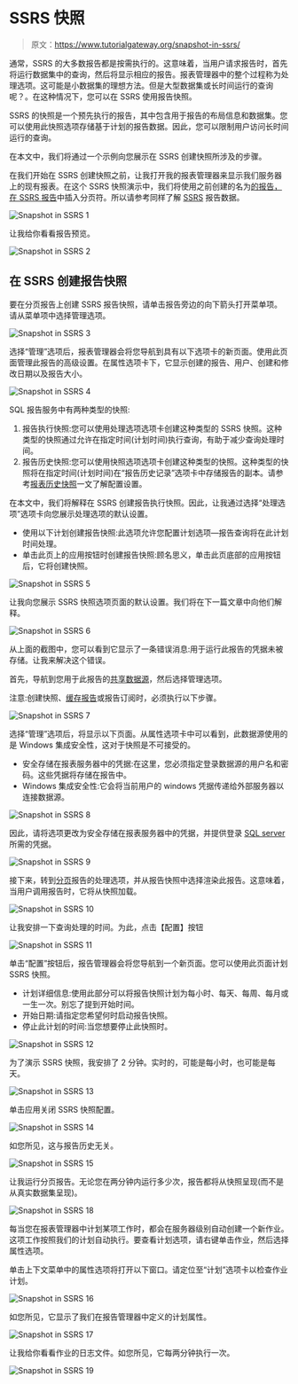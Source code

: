 # SSRS 快照

> 原文：<https://www.tutorialgateway.org/snapshot-in-ssrs/>

通常，SSRS 的大多数报告都是按需执行的。这意味着，当用户请求报告时，首先将运行数据集中的查询，然后将显示相应的报告。报表管理器中的整个过程称为处理选项。这可能是小数据集的理想方法。但是大型数据集或长时间运行的查询呢？。在这种情况下，您可以在 SSRS 使用报告快照。

SSRS 的快照是一个预先执行的报告，其中包含用于报告的布局信息和数据集。您可以使用此快照选项存储基于计划的报告数据。因此，您可以限制用户访问长时间运行的查询。

在本文中，我们将通过一个示例向您展示在 SSRS 创建快照所涉及的步骤。

在我们开始在 SSRS 创建快照之前，让我打开我的报表管理器来显示我们服务器上的现有报表。在这个 SSRS 快照演示中，我们将使用之前创建的名为[的报告，在 SSRS 报告](https://www.tutorialgateway.org/insert-page-breaks-in-ssrs-report/)中插入分页符。所以请参考同样了解 [SSRS](https://www.tutorialgateway.org/ssrs/) 报告数据。

![Snapshot in SSRS 1](img/badac525dbee9ad6b8fe3fc4941b6765.png)

让我给你看看报告预览。

![Snapshot in SSRS 2](img/61cbc05ca788a939fc1d61b46cbdf6ae.png)

## 在 SSRS 创建报告快照

要在分页报告上创建 SSRS 报告快照，请单击报告旁边的向下箭头打开菜单项。请从菜单项中选择管理选项。

![Snapshot in SSRS 3](img/57d69696e4e1a55b4ca2b89a4c1d4717.png)

选择“管理”选项后，报表管理器会将您导航到具有以下选项卡的新页面。使用此页面管理此报告的高级设置。在属性选项卡下，它显示创建的报告、用户、创建和修改日期以及报告大小。

![Snapshot in SSRS 4](img/f772555d7f1ca366d354c891bec530c1.png)

SQL 报告服务中有两种类型的快照:

1.  报告执行快照:您可以使用处理选项选项卡创建这种类型的 SSRS 快照。这种类型的快照通过允许在指定时间(计划时间)执行查询，有助于减少查询处理时间。
2.  报告历史快照:您可以使用快照选项选项卡创建这种类型的快照。这种类型的快照将在指定时间(计划时间)在“报告历史记录”选项卡中存储报告的副本。请参考[报表历史快照](https://www.tutorialgateway.org/report-history-snapshot-in-ssrs/)一文了解配置设置。

在本文中，我们将解释在 SSRS 创建报告执行快照。因此，让我通过选择“处理选项”选项卡向您展示处理选项的默认设置。

*   使用以下计划创建报告快照:此选项允许您配置计划选项—报告查询将在此计划时间处理。
*   单击此页上的应用按钮时创建报告快照:顾名思义，单击此页底部的应用按钮后，它将创建快照。

![Snapshot in SSRS 5](img/96978e21c54eaac35b7646d7a069ce49.png)

让我向您展示 SSRS 快照选项页面的默认设置。我们将在下一篇文章中向他们解释。

![Snapshot in SSRS 6](img/38fa2364454a7fc2fcb4d819db345d02.png)

从上面的截图中，您可以看到它显示了一条错误消息:用于运行此报告的凭据未被存储。让我来解决这个错误。

首先，导航到您用于此报告的[共享数据源](https://www.tutorialgateway.org/data-source-in-ssrs-report-manager/)，然后选择管理选项。

注意:创建快照、[缓存报告](https://www.tutorialgateway.org/cached-reports-in-ssrs/)或报告订阅时，必须执行以下步骤。

![Snapshot in SSRS 7](img/095906a7c7f040aa05de39e4349f3032.png)

选择“管理”选项后，将显示以下页面。从属性选项卡中可以看到，此数据源使用的是 Windows 集成安全性，这对于快照是不可接受的。

*   安全存储在报表服务器中的凭据:在这里，您必须指定登录数据源的用户名和密码。这些凭据将存储在报告中。
*   Windows 集成安全性:它会将当前用户的 windows 凭据传递给外部服务器以连接数据源。

![Snapshot in SSRS 8](img/5198241064c7ccaaa00638b1fb5b3b59.png)

因此，请将选项更改为安全存储在报表服务器中的凭据，并提供登录 [SQL server](https://www.tutorialgateway.org/sql/) 所需的凭据。

![Snapshot in SSRS 9](img/a03638b25971410a3f67c156c727665e.png)

接下来，转到[分页](https://www.tutorialgateway.org/insert-page-breaks-in-ssrs-report/)报告的处理选项，并从报告快照中选择渲染此报告。这意味着，当用户调用报告时，它将从快照加载。

![Snapshot in SSRS 10](img/1d5cc9a8e05342b031ccb7ec9b360823.png)

让我安排一下查询处理的时间。为此，点击【配置】按钮

![Snapshot in SSRS 11](img/54162a62afe5922a241a076d378a3ff7.png)

单击“配置”按钮后，报告管理器会将您导航到一个新页面。您可以使用此页面计划 SSRS 快照。

*   计划详细信息:使用此部分可以将报告快照计划为每小时、每天、每周、每月或一生一次。别忘了提到开始时间。
*   开始日期:请指定您希望何时启动报告快照。
*   停止此计划的时间:当您想要停止此快照时。

![Snapshot in SSRS 12](img/31d3ac325597c6319c82617e9a1720d0.png)

为了演示 SSRS 快照，我安排了 2 分钟。实时的，可能是每小时，也可能是每天。

![Snapshot in SSRS 13](img/44557e2389d37d536973636deea617df.png)

单击应用关闭 SSRS 快照配置。

![Snapshot in SSRS 14](img/2d8a3896fa0fa6353206d23e3e0003ea.png)

如您所见，这与报告历史无关。

![Snapshot in SSRS 15](img/31ad23fbbc371197dd042531620fc469.png)

让我运行分页报告。无论您在两分钟内运行多少次，报告都将从快照呈现(而不是从真实数据集呈现)。

![Snapshot in SSRS 18](img/cb3946f0a5f332558483b72b9effb943.png)

每当您在报表管理器中计划某项工作时，都会在服务器级别自动创建一个新作业。这项工作按照我们的计划自动执行。要查看计划选项，请右键单击作业，然后选择属性选项。

单击上下文菜单中的属性选项将打开以下窗口。请定位至“计划”选项卡以检查作业计划。

![Snapshot in SSRS 16](img/60a2e48834b80407b746cf734c22bd14.png)

如您所见，它显示了我们在报告管理器中定义的计划属性。

![Snapshot in SSRS 17](img/cbd3193bbb2d63e432375da4323b574e.png)

让我给你看看作业的日志文件。如您所见，它每两分钟执行一次。

![Snapshot in SSRS 19](img/946ffe640799cc18f010c2b0471839e5.png)